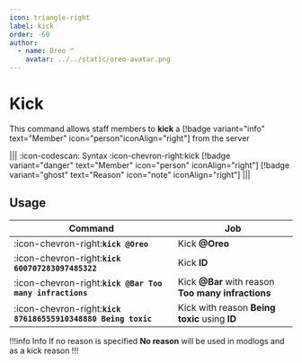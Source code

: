 ```yaml
---
icon: triangle-right
label: kick
order: -60
author:
  - name: Oreo ™
    avatar: ../../static/oreo-avatar.png
---
```


# Kick

This command allows staff members to **kick** a [!badge variant="info" text="Member" icon="person"iconAlign="right"] from the server

||| :icon-codescan: Syntax
:icon-chevron-right:kick [!badge variant="danger" text="Member" icon="person" iconAlign="right"] [!badge variant="ghost" text="Reason" icon="note" iconAlign="right"]
|||

## Usage

| Command                                                       | Job                                                |
| ------------------------------------------------------------- | -------------------------------------------------- |
| :icon-chevron-right:**`kick @Oreo`**                          | Kick **@Oreo**                                     |
| :icon-chevron-right:**`kick 600707283097485322`**             | Kick **ID**                                        |
| :icon-chevron-right:**`kick @Bar Too many infractions`**      | Kick **@Bar** with reason **Too many infractions** |
| :icon-chevron-right:**`kick 876186555910348880 Being toxic`** | Kick with reason **Being toxic** using **ID**      |

!!!info Info
If no reason is specified **No reason** will be used in modlogs and as a kick reason
!!!
